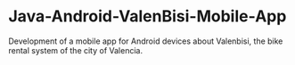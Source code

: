 # Java-Android-ValenBisi-Mobile-App
Development of a mobile app for Android devices about Valenbisi, the bike rental system of the city of Valencia.
